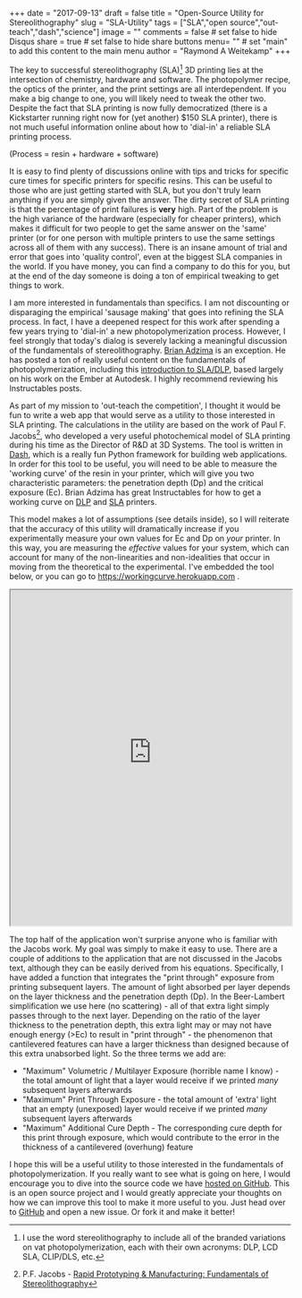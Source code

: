 +++
date = "2017-09-13"
draft = false
title = "Open-Source Utility for Stereolithography"
slug = "SLA-Utility"
tags = ["SLA","open source","out-teach","dash","science"]
image = ""
comments = false	# set false to hide Disqus
share = true	# set false to hide share buttons
menu= ""		# set "main" to add this content to the main menu
author = "Raymond A Weitekamp"
+++

The key to successful stereolithography (SLA)[^1] 3D printing lies at the intersection of chemistry, hardware and software. The photopolymer recipe, the optics of the printer, and the print settings are all interdependent. If you make a big change to one, you will likely need to tweak the other two. Despite the fact that SLA printing is now fully democratized (there is a Kickstarter running right now for (yet another) $150 SLA printer), there is not much useful information online about how to 'dial-in' a reliable SLA printing process. 

(Process = resin + hardware + software)

It is easy to find plenty of discussions online with tips and tricks for specific cure times for specific printers for specific resins. This can be useful to those who are just getting started with SLA, but you don't truly learn anything if you are simply given the answer. The dirty secret of SLA printing is that the percentage of print failures is **very** high. Part of the problem is the high variance of the hardware (especially for cheaper printers), which makes it difficult for two people to get the same answer on the 'same' printer (or for one person with multiple printers to use the same settings across all of them with any success). There is an insane amount of trial and error that goes into 'quality control', even at the biggest SLA companies in the world. If you have money, you can find a company to do this for you, but at the end of the day someone is doing a ton of empirical tweaking to get things to work.

I am more interested in fundamentals than specifics. I am not discounting or disparaging the empirical 'sausage making' that goes into refining the SLA process. In fact, I have a deepened respect for this work after spending a few years trying to 'dial-in' a new photopolymerization process. However, I feel strongly that today's dialog is severely lacking a meaningful discussion of the fundamentals of stereolithography. [Brian Adzima](http://www.instructables.com/member/bad-zima/) is an exception. He has posted a ton of really useful content on the fundamentals of photopolymerization, including this [introduction to SLA/DLP](http://www.instructables.com/id/SLADLP-Basics/), based largely on his work on the Ember at Autodesk. I highly recommend reviewing his Instructables posts.

As part of my mission to 'out-teach the competition', I thought it would be fun to write a web app that would serve as a utility to those interested in SLA printing. The calculations in the utility are based on the work of Paul F. Jacobs[^2], who developed a very useful photochemical model of SLA printing during his time as the Director of R&D at 3D Systems. The tool is written in [Dash](https://plot.ly/dash/), which is a really fun Python framework for building web applications. In order for this tool to be useful, you will need to be able to measure the 'working curve' of the resin in your printer, which will give you two characteristic parameters: the penetration depth (Dp) and the critical exposure (Ec). Brian Adzima has great Instructables for how to get a working curve on [DLP](http://www.instructables.com/id/How-to-Take-a-Working-Curve-Measurement-and-Create/) and [SLA](http://www.instructables.com/id/Making-a-Working-Curve-Measurement-on-the-Form1/) printers. 

This model makes a lot of assumptions (see details inside), so I will reiterate that the accuracy of this utility will dramatically increase if you experimentally measure your own values for Ec and Dp on *your* printer. In this way, you are measuring the *effective* values for your system, which can account for many of the non-linearities and non-idealities that occur in moving from the theoretical to the experimental. I've embedded the tool below, or you can go to https://workingcurve.herokuapp.com .

<div id="workingcurve" style="background-color:white">
<iframe src="https://workingcurve.herokuapp.com" width="100%" height="600px">Raymond Weitekamp's SLA 3D Printing Utility</iframe>
</div>

The top half of the application won't surprise anyone who is familiar with the Jacobs work. My goal was simply to make it easy to use. There are a couple of additions to the application that are not discussed in the Jacobs text, although they can be easily derived from his equations. Specifically, I have added a function that integrates the "print through" exposure from printing subsequent layers. The amount of light absorbed per layer depends on the layer thickness and the penetration depth (Dp). In the Beer-Lambert simplification we use here (no scattering) - all of that extra light simply passes through to the next layer. Depending on the ratio of the layer thickness to the penetration depth, this extra light may or may not have enough energy (>Ec) to result in "print through" - the phenomenon that cantilevered features can have a larger thickness than designed because of this extra unabsorbed light. So the three terms we add are: 

* "Maximum" Volumetric / Multilayer Exposure (horrible name I know) - the total amount of light that a layer would receive if we printed *many* subsequent layers afterwards
* "Maximum" Print Through Exposure - the total amount of 'extra' light that an empty (unexposed) layer would receive if we printed *many* subsequent layers afterwards 
* "Maximum" Additional Cure Depth - The corresponding cure depth for this print through exposure, which would contribute to the error in the thickness of a cantilevered (overhung) feature

I hope this will be a useful utility to those interested in the fundamentals of photopolymerization. If you really want to see what is going on here, I would encourage you to dive into the source code we have [hosted on GitHub](https://github.com/polyspectra/workingcurve). This is an open source project and I would greatly appreciate your thoughts on how we can improve this tool to make it more useful to you. Just head over to [GitHub](https://github.com/polyspectra/workingcurve) and open a new issue. Or fork it and make it better!

[^1]: I use the word stereolithography to include all of the branded variations on vat photopolymerization, each with their own acronyms: DLP, LCD SLA, CLIP/DLS, etc.
[^2]: P.F. Jacobs - [Rapid Prototyping & Manufacturing: Fundamentals of Stereolithography](https://www.amazon.com/Rapid-Prototyping-Manufacturing-Fundamentals-StereoLithography/dp/0872634256/ref=as_li_ss_tl?ie=UTF8&qid=1504746907&sr=8-1&keywords=fundamentals+of+stereolithography&linkCode=ll1&tag=rawwerks09-20&linkId=06bf9e70b23b749cc52c5dda61d326b1)